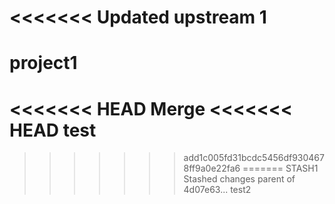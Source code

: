 <<<<<<< Updated upstream
1
=======
# project1
<<<<<<< HEAD
Merge
<<<<<<< HEAD
test
=======
>>>>>>> add1c005fd31bcdc5456df9304678ff9a0e22fa6
=======
STASH1
>>>>>>> Stashed changes
>>>>>>> parent of 4d07e63... test2
